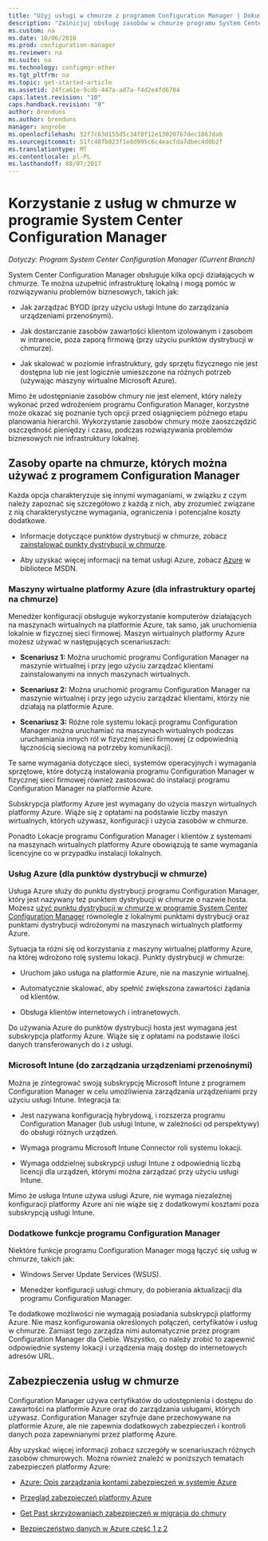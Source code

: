 ```yaml
---
title: "Użyj usługi w chmurze z programem Configuration Manager | Dokumentacja firmy Microsoft"
description: "Zainicjuj obsługę zasobów w chmurze programu System Center Configuration Manager uzupełnienie infrastruktury lokalnej."
ms.custom: na
ms.date: 10/06/2016
ms.prod: configuration-manager
ms.reviewer: na
ms.suite: na
ms.technology: configmgr-other
ms.tgt_pltfrm: na
ms.topic: get-started-article
ms.assetid: 24fca61e-9cdb-447a-ad7a-f4d2e4fd6704
caps.latest.revision: "10"
caps.handback.revision: "0"
author: Brenduns
ms.author: brenduns
manager: angrobe
ms.openlocfilehash: 52f7c63d155d5c34f0f12e13020767dec1867dab
ms.sourcegitcommit: 51fc48fb023f1e8d995c6c4eacfda7dbec4d0b2f
ms.translationtype: MT
ms.contentlocale: pl-PL
ms.lasthandoff: 08/07/2017
---
```

# <a name="use-cloud-services-with-system-center-configuration-manager"></a>Korzystanie z usług w chmurze w programie System Center Configuration Manager

*Dotyczy: Program System Center Configuration Manager (Current Branch)*

System Center Configuration Manager obsługuje kilka opcji działających w chmurze. Te można uzupełnić infrastrukturę lokalną i mogą pomóc w rozwiązywaniu problemów biznesowych, takich jak:  

-   Jak zarządzać BYOD (przy użyciu usługi Intune do zarządzania urządzeniami przenośnymi).  

-   Jak dostarczanie zasobów zawartości klientom izolowanym i zasobom w intranecie, poza zaporą firmową (przy użyciu punktów dystrybucji w chmurze).  

-   Jak skalować w poziomie infrastruktury, gdy sprzętu fizycznego nie jest dostępna lub nie jest logicznie umieszczone na różnych potrzeb (używając maszyny wirtualne Microsoft Azure).  

Mimo że udostępnianie zasobów chmury nie jest element, który należy wykonać przed wdrożeniem programu Configuration Manager, korzystne może okazać się poznanie tych opcji przed osiągnięciem późnego etapu planowania hierarchii. Wykorzystanie zasobów chmury może zaoszczędzić oszczędność pieniędzy i czasu, podczas rozwiązywania problemów biznesowych nie infrastruktury lokalnej.  

## <a name="cloud-based-resources-you-can-use-with-configuration-manager"></a>Zasoby oparte na chmurze, których można używać z programem Configuration Manager  
 Każda opcja charakteryzuje się innymi wymaganiami, w związku z czym należy zapoznać się szczegółowo z każdą z nich, aby zrozumieć związane z nią charakterystyczne wymagania, ograniczenia i potencjalne koszty dodatkowe.  

-   Informacje dotyczące punktów dystrybucji w chmurze, zobacz [zainstalować punkty dystrybucji w chmurze](/sccm/core/servers/deploy/configure/install-cloud-based-distribution-points-in-microsoft-azure).

-   Aby uzyskać więcej informacji na temat usługi Azure, zobacz [Azure](http://go.microsoft.com/fwlink/p/?LinkId=262965) w bibliotece MSDN.  

### <a name="azure-virtual-machines-for-cloud-based-infrastructure"></a>Maszyny wirtualne platformy Azure (dla infrastruktury opartej na chmurze)  
 Menedżer konfiguracji obsługuje wykorzystanie komputerów działających na maszynach wirtualnych na platformie Azure, tak samo, jak uruchomienia lokalnie w fizycznej sieci firmowej. Maszyn wirtualnych platformy Azure możesz używać w następujących scenariuszach:  

-   **Scenariusz 1:** Można uruchomić programu Configuration Manager na maszynie wirtualnej i przy jego użyciu zarządzać klientami zainstalowanymi na innych maszynach wirtualnych.  

-   **Scenariusz 2:** Można uruchomić programu Configuration Manager na maszynie wirtualnej i przy jego użyciu zarządzać klientami, którzy nie działają na platformie Azure.  

-   **Scenariusz 3:** Różne role systemu lokacji programu Configuration Manager można uruchamiać na maszynach wirtualnych podczas uruchamiania innych ról w fizycznej sieci firmowej (z odpowiednią łącznością sieciową na potrzeby komunikacji).  

Te same wymagania dotyczące sieci, systemów operacyjnych i wymagania sprzętowe, które dotyczą instalowania programu Configuration Manager w fizycznej sieci firmowej również zastosować do instalacji programu Configuration Manager na platformie Azure.  

Subskrypcja platformy Azure jest wymagany do użycia maszyn wirtualnych platformy Azure. Wiąże się z opłatami na podstawie liczby maszyn wirtualnych, których używasz, konfiguracji i użycia zasobów w chmurze.  

Ponadto Lokacje programu Configuration Manager i klientów z systemami na maszynach wirtualnych platformy Azure obowiązują te same wymagania licencyjne co w przypadku instalacji lokalnych.  

### <a name="azure-services-for-cloud-based-distribution-points"></a>Usług Azure (dla punktów dystrybucji w chmurze)  
 Usługa Azure służy do punktu dystrybucji programu Configuration Manager, który jest nazywany też punktem dystrybucji w chmurze o nazwie hosta. Możesz [użyć punktu dystrybucji w chmurze w programie System Center Configuration Manager](../../core/plan-design/hierarchy/use-a-cloud-based-distribution-point.md) równolegle z lokalnymi punktami dystrybucji oraz punktami dystrybucji wdrożonymi na maszynach wirtualnych platformy Azure.  

 Sytuacja ta różni się od korzystania z maszyny wirtualnej platformy Azure, na której wdrożono rolę systemu lokacji. Punkty dystrybucji w chmurze:  

-   Uruchom jako usługa na platformie Azure, nie na maszynie wirtualnej.  

-   Automatycznie skalować, aby spełnić zwiększona zawartości żądania od klientów.  

-   Obsługa klientów internetowych i intranetowych.  

Do używania Azure do punktów dystrybucji hosta jest wymagana jest subskrypcja platformy Azure. Wiąże się z opłatami na podstawie ilości danych transferowanych do i z usługi.  

### <a name="microsoft-intune-for-mobile-device-management"></a>Microsoft Intune (do zarządzania urządzeniami przenośnymi)  
 Można je zintegrować swoją subskrypcję Microsoft Intune z programem Configuration Manager w celu umożliwienia zarządzania urządzeniami przy użyciu usługi Intune. Integracja ta:  

-   Jest nazywana konfiguracją hybrydową, i rozszerza programu Configuration Manager (lub usługi Intune, w zależności od perspektywy) do obsługi różnych urządzeń.  

-   Wymaga programu Microsoft Intune Connector roli systemu lokacji.  

-   Wymaga oddzielnej subskrypcji usługi Intune z odpowiednią liczbą licencji dla urządzeń, którymi można zarządzać przy użyciu usługi Intune.  

Mimo że usługa Intune używa usługi Azure, nie wymaga niezależnej konfiguracji platformy Azure ani nie wiąże się z dodatkowymi kosztami poza subskrypcją usługi Intune.  

### <a name="additional-configuration-manager-capabilities"></a>Dodatkowe funkcje programu Configuration Manager  
 Niektóre funkcje programu Configuration Manager mogą łączyć się usług w chmurze, takich jak:  

-   Windows Server Update Services (WSUS).  

-   Menedżer konfiguracji usługi chmury, do pobierania aktualizacji dla programu Configuration Manager.  

Te dodatkowe możliwości nie wymagają posiadania subskrypcji platformy Azure. Nie masz konfigurowania określonych połączeń, certyfikatów i usług w chmurze. Zamiast tego zarządza nimi automatycznie przez program Configuration Manager dla Ciebie. Wszystko, co należy zrobić to zapewnić odpowiednie systemy lokacji i urządzenia mają dostęp do internetowych adresów URL.  

##  <a name="BKMK_CloudSec"></a>Zabezpieczenia usług w chmurze  
 Configuration Manager używa certyfikatów do udostępnienia i dostępu do zawartości na platformie Azure oraz do zarządzania usługami, których używasz. Configuration Manager szyfruje dane przechowywane na platformie Azure, ale nie zapewnia dodatkowych zabezpieczeń i kontroli danych poza zapewnianymi przez platformę Azure.  

 Aby uzyskać więcej informacji zobacz szczegóły w scenariuszach różnych zasobów chmurowych. Można również znaleźć w poniższych tematach zabezpieczeń platformy Azure:  

-   [Azure: Opis zarządzania kontami zabezpieczeń w systemie Azure](http://go.microsoft.com/fwlink/p/?LinkId=262968)  

-   [Przegląd zabezpieczeń platformy Azure](http://go.microsoft.com/fwlink/p/?LinkId=262970)  

-   [Get Past skrzyżowaniach zabezpieczeń w migracja do chmury](http://go.microsoft.com/fwlink/p/?LinkId=262971)  

-   [Bezpieczeństwo danych w Azure część 1 z 2](http://go.microsoft.com/fwlink/p/?LinkId=262974)  
